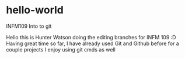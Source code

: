 # hello-world
INFM109 Into to git

Hello this is Hunter Watson doing the editing branches for INFM 109 :D
Having great time so far, I have already used Git and Github before for a couple projects
I enjoy using git cmds as well
